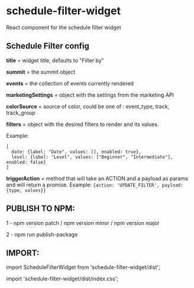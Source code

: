 # schedule-filter-widget
React component for the schedule filter widget


## Schedule Filter config      

   **title**                = widget title, defaults to "Filter by"
   
   **summit**               = the summit object
   
   **events**               = the collection of events currently rendered
   
   **marketingSettings**    = object with the settings from the marketing API
    
   **colorSource**          = source of color, could be one of : event_type, track, track_group 
   
   **filters**              = object with the desired filters to render and its values. 
   
   
   Example:
   ```
   [
     date: {label: "Date", values: [], enabled: true},
     level: {label: "Level", values: ["Beginner", "Intermediate"], enabled: false}
   ]
   ```
   
   **triggerAction**    = method that will take an ACTION and a payload as params and will return a promise.
   Example: `{action: 'UPDATE_FILTER', payload: {type, values}}`
   
## PUBLISH TO NPM:

1 - npm version patch / npm version minor / npm version major

2 - npm run publish-package

## IMPORT:

import ScheduleFilterWidget from 'schedule-filter-widget/dist';

import 'schedule-filter-widget/dist/index.css';